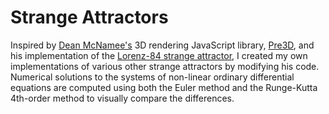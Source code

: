 Strange Attractors
==================

Inspired by <a href="http://www.deanmcnamee.com/" target="_blank">Dean McNamee's</a> 3D rendering JavaScript library, <a href="http://deanm.github.com/pre3d/" target="_blank">Pre3D</a>, and his implementation of the <a href="http://deanm.github.com/pre3d/lorenz84.html" target="_blank">Lorenz-84 strange attractor</a>, I created my own implementations of various other strange attractors by modifying his code. Numerical solutions to the systems of non-linear ordinary differential equations are computed using both the Euler method and the Runge-Kutta 4th-order method to visually compare the differences.